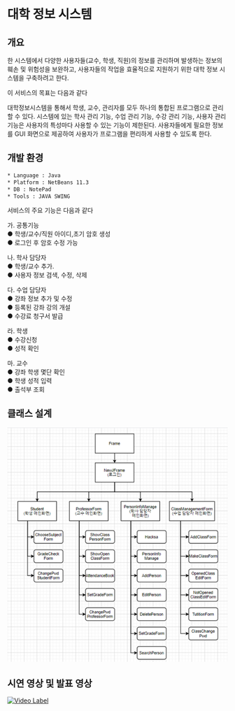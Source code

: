 # 대학 정보 시스템

## 개요

한 시스템에서 다양한 사용자들(교수, 학생, 직원)의 정보를 관리하며 발생하는 정보의 훼손 및 위험성을 보완하고, 사용자들의 작업을 효율적으로 지원하기 위한 대학 정보 시스템을 구축하려고 한다.

이 서비스의 목표는 다음과 같다

대학정보시스템을 통해서 학생, 교수, 관리자를 모두 하나의 통합된 프로그램으로 관리할 수 있다. 시스템에 있는 학사 관리 기능, 수업 관리 기능, 수강 관리 기능, 사용자 관리 기능은 사용자의 특성마다 사용할 수 있는 기능이 제한된다. 사용자들에게 필요한 정보를 GUI 화면으로 제공하여 사용자가 프로그램을 편리하게 사용할 수 있도록 한다.

## 개발 환경
```
* Language : Java
* Platform : NetBeans 11.3
* DB : NotePad
* Tools : JAVA SWING
```

서비스의 주요 기능은 다음과 같다  

가. 공통기능  
 ● 학생/교수/직원 아이디,초기 암호 생성  
 ● 로그인 후 암호 수정 가능  

나. 학사 담당자  
● 학생/교수 추가.  
● 사용자 정보 검색, 수정, 삭제  

다. 수업 담당자    
● 강좌 정보 추가 및 수정  
● 등록된 강좌 강의 개설  
● 수강료 청구서 발급  

라. 학생  
● 수강신청  
● 성적 확인  

마. 교수  
● 강좌 학생 몇단 확인  
● 학생 성적 입력  
● 출석부 조회  

## 클래스 설계

![클래스 ](image/ClassStructure.PNG)


## 시연 영상 및 발표 영상
[![Video Label](https://img.https://youtu.be/VHOwMseDLf8/0.jpg)](https://youtu.be/VHOwMseDLf8)  
